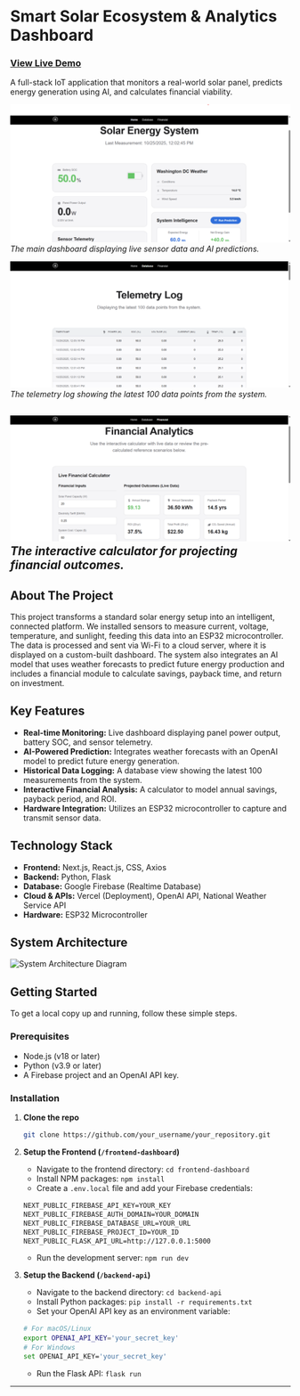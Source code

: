 # Smart Solar Ecosystem & Analytics Dashboard

### [View Live Demo](https://smart-solar-ecosystem.vercel.app/)

A full-stack IoT application that monitors a real-world solar panel, predicts energy generation using AI, and calculates financial viability.

![Dashboard View](https://github.com/sk1ban312/smart-solar-ecosystem/raw/main/documentation/project-assets/Home%20page.png)
*The main dashboard displaying live sensor data and AI predictions.*

![Database View](https://github.com/sk1ban312/smart-solar-ecosystem/raw/main/documentation/project-assets/Database%20page.png)
*The telemetry log showing the latest 100 data points from the system.*

![Financial View](https://github.com/sk1ban312/smart-solar-ecosystem/raw/main/documentation/project-assets/Financial%20page.png)
*The interactive calculator for projecting financial outcomes.*
---

## About The Project

This project transforms a standard solar energy setup into an intelligent, connected platform. We installed sensors to measure current, voltage, temperature, and sunlight, feeding this data into an ESP32 microcontroller. The data is processed and sent via Wi-Fi to a cloud server, where it is displayed on a custom-built dashboard. The system also integrates an AI model that uses weather forecasts to predict future energy production and includes a financial module to calculate savings, payback time, and return on investment.

## Key Features

*   **Real-time Monitoring:** Live dashboard displaying panel power output, battery SOC, and sensor telemetry.
*   **AI-Powered Prediction:** Integrates weather forecasts with an OpenAI model to predict future energy generation.
*   **Historical Data Logging:** A database view showing the latest 100 measurements from the system.
*   **Interactive Financial Analysis:** A calculator to model annual savings, payback period, and ROI.
*   **Hardware Integration:** Utilizes an ESP32 microcontroller to capture and transmit sensor data.

## Technology Stack

*   **Frontend:** Next.js, React.js, CSS, Axios
*   **Backend:** Python, Flask
*   **Database:** Google Firebase (Realtime Database)
*   **Cloud & APIs:** Vercel (Deployment), OpenAI API, National Weather Service API
*   **Hardware:** ESP32 Microcontroller

## System Architecture

![System Architecture Diagram](URL_TO_YOUR_ARCHITECTURE_DIAGRAM.png)

## Getting Started

To get a local copy up and running, follow these simple steps.

### Prerequisites

*   Node.js (v18 or later)
*   Python (v3.9 or later)
*   A Firebase project and an OpenAI API key.

### Installation

1.  **Clone the repo**
    ```sh
    git clone https://github.com/your_username/your_repository.git
    ```
2.  **Setup the Frontend (`/frontend-dashboard`)**
    *   Navigate to the frontend directory: `cd frontend-dashboard`
    *   Install NPM packages: `npm install`
    *   Create a `.env.local` file and add your Firebase credentials:
      ```
      NEXT_PUBLIC_FIREBASE_API_KEY=YOUR_KEY
      NEXT_PUBLIC_FIREBASE_AUTH_DOMAIN=YOUR_DOMAIN
      NEXT_PUBLIC_FIREBASE_DATABASE_URL=YOUR_URL
      NEXT_PUBLIC_FIREBASE_PROJECT_ID=YOUR_ID
      NEXT_PUBLIC_FLASK_API_URL=http://127.0.0.1:5000
      ```
    *   Run the development server: `npm run dev`

3.  **Setup the Backend (`/backend-api`)**
    *   Navigate to the backend directory: `cd backend-api`
    *   Install Python packages: `pip install -r requirements.txt`
    *   Set your OpenAI API key as an environment variable:
      ```sh
      # For macOS/Linux
      export OPENAI_API_KEY='your_secret_key'
      # For Windows
      set OPENAI_API_KEY='your_secret_key'
      ```
    *   Run the Flask API: `flask run`

---
